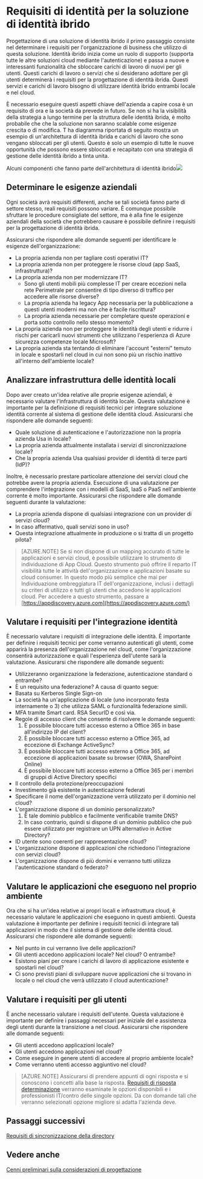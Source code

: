 <properties
    pageTitle="Considerazioni di progettazione identità di distribuzione ibrida di Azure Active Directory - determinare i requisiti di identità | Microsoft Azure"
    description="Identificare esigenze dell'azienda che potrebbero causare è possibile definire i requisiti per la progettazione di identità ibrida."
    documentationCenter=""
    services="active-directory"
    authors="billmath"
    manager="femila"
    editor=""/>

<tags
    ms.service="active-directory"
    ms.devlang="na"
    ms.topic="article"
    ms.tgt_pltfrm="na"
    ms.workload="identity" 
    ms.date="08/08/2016"
    ms.author="billmath"/>

# <a name="determine-identity-requirements-for-your-hybrid-identity-solution"></a>Requisiti di identità per la soluzione di identità ibrido
Progettazione di una soluzione di identità ibrido il primo passaggio consiste nel determinare i requisiti per l'organizzazione di business che utilizzo di questa soluzione.  Identità ibrido inizia come un ruolo di supporto (supporta tutte le altre soluzioni cloud mediante l'autenticazione) e passa a nuove e interessanti funzionalità che sbloccare carichi di lavoro di nuovi per gli utenti.  Questi carichi di lavoro o servizi che si desiderano adottare per gli utenti determinerà i requisiti per la progettazione di identità ibrida.  Questi servizi e carichi di lavoro bisogno di utilizzare identità ibrido entrambi locale e nel cloud.  

È necessario eseguire questi aspetti chiave dell'azienda a capire cosa è un requisito di ora e la società da prevede in futuro. Se non si ha la visibilità della strategia a lungo termine per la struttura delle identità ibrida, è molto probabile che che la soluzione non saranno scalable come esigenze crescita o di modifica.   T ha diagramma riportata di seguito mostra un esempio di un'architettura di identità ibrida e carichi di lavoro che sono vengano sbloccati per gli utenti. Questo è solo un esempio di tutte le nuove opportunità che possono essere sbloccati e recapitato con una strategia di gestione delle identità ibrido a tinta unita. 
 
Alcuni componenti che fanno parte dell'architettura di identità ibrido![](./media/hybrid-id-design-considerations/hybrid-identity-architechture.png)

## <a name="determine-business-needs"></a>Determinare le esigenze aziendali
Ogni società avrà requisiti differenti, anche se tali società fanno parte di settore stesso, reali requisiti possono variare. È comunque possibile sfruttare le procedure consigliate del settore, ma è alla fine le esigenze aziendali della società che potrebbero causare è possibile definire i requisiti per la progettazione di identità ibrida. 

Assicurarsi che rispondere alle domande seguenti per identificare le esigenze dell'organizzazione:

- La propria azienda non per tagliare costi operativi IT?
- La propria azienda non per proteggere le risorse cloud (app SaaS, infrastruttura)?
- La propria azienda non per modernizzare IT?
  - Sono gli utenti mobili più complesse IT per creare eccezioni nella rete Perimetrale per consentire di tipo diverso di traffico per accedere alle risorse diverse?
  - La propria azienda ha legacy App necessaria per la pubblicazione a questi utenti moderni ma non che è facile riscrittura?
  - La propria azienda necessarie per completare queste operazioni e porta sotto controllo nello stesso momento?
- La propria azienda non per proteggere le identità degli utenti e ridurre i rischi per caricarli nuovi strumenti che utilizzano l'esperienza di Azure sicurezza competenze locale Microsoft?
- La propria azienda sta tentando di eliminare l'account "esterni" temuto in locale e spostarli nel cloud in cui non sono più un rischio inattivo all'interno dell'ambiente locale?

## <a name="analyze-on-premises-identity-infrastructure"></a>Analizzare infrastruttura delle identità locali
Dopo aver creato un'idea relative alle proprie esigenze aziendali, è necessario valutare l'infrastruttura di identità locale. Questa valutazione è importante per la definizione di requisiti tecnici per integrare soluzione identità corrente al sistema di gestione delle identità cloud. Assicurarsi che rispondere alle domande seguenti:

- Quale soluzione di autenticazione e l'autorizzazione non la propria azienda Usa in locale? 
- La propria azienda attualmente installata i servizi di sincronizzazione locale?
- Che la propria azienda Usa qualsiasi provider di identità di terze parti (IdP)?

Inoltre, è necessario prestare particolare attenzione dei servizi cloud che potrebbe avere la propria azienda. Esecuzione di una valutazione per comprendere l'integrazione con i modelli di SaaS, IaaS o PaaS nell'ambiente corrente è molto importante. Assicurarsi che rispondere alle domande seguenti durante la valutazione:
- La propria azienda dispone di qualsiasi integrazione con un provider di servizi cloud?
- In caso affermativo, quali servizi sono in uso?
- Questa integrazione attualmente in produzione o si tratta di un progetto pilota?


>[AZURE.NOTE]
Se si non dispone di un mapping accurato di tutte le applicazioni e servizi cloud, è possibile utilizzare lo strumento di individuazione di App Cloud. Questo strumento può offrire il reparto IT visibilità tutte le attività dell'organizzazione e applicazioni basate su cloud consumer. In questo modo più semplice che mai per Individuazione ombreggiatura IT dell'organizzazione, inclusi i dettagli su criteri di utilizzo e tutti gli utenti che accedono le applicazioni cloud. Per accedere a questo strumento, passare a [https://appdiscovery.azure.com](https://appdiscovery.azure.com/)

## <a name="evaluate-identity-integration-requirements"></a>Valutare i requisiti per l'integrazione identità
È necessario valutare i requisiti di integrazione delle identità. È importante per definire i requisiti tecnici per come verranno autenticati gli utenti, come apparirà la presenza dell'organizzazione nel cloud, come l'organizzazione consentirà autorizzazione e quali l'esperienza dell'utente sarà la valutazione. Assicurarsi che rispondere alle domande seguenti:

- Utilizzeranno organizzazione la federazione, autenticazione standard o entrambe?
- È un requisito una federazione?  A causa di quanto segue:
 - Basata su Kerberos Single Sign-on
 - La società ha un'applicazione di locale (uno incorporato festa internamente o 3) che utilizza SAML o funzionalità federazione simili.
 - MFA tramite Smart card. RSA SecurID e così via.
 - Regole di accesso client che consente di risolvere le domande seguenti:
     1. È possibile bloccare tutti accesso esterno a Office 365 in base all'indirizzo IP del client?
     1. È possibile bloccare tutti accesso esterno a Office 365, ad eccezione di Exchange ActiveSync?
     1. È possibile bloccare tutti accesso esterno a Office 365, ad eccezione di applicazioni basate su browser (OWA, SharePoint Online)
     1. È possibile bloccare tutti accesso esterno a Office 365 per i membri di gruppi di Active Directory specifici
- Il controllo della protezione/preoccupazioni
- Investimento già esistente in autenticazione federati
- Specificare il nome dell'organizzazione verrà utilizzato per il dominio nel cloud?
- L'organizzazione dispone di un dominio personalizzato?
    1. È tale dominio pubblico e facilmente verificabile tramite DNS?
    1. In caso contrario, quindi si dispone di un dominio pubblico che può essere utilizzato per registrare un UPN alternativo in Active Directory?
- ID utente sono coerenti per rappresentazione cloud? 
- L'organizzazione dispone di applicazioni che richiedono l'integrazione con servizi cloud?
- L'organizzazione dispone di più domini e verranno tutti utilizza l'autenticazione standard o federato?

## <a name="evaluate-applications-that-run-in-your-environment"></a>Valutare le applicazioni che eseguono nel proprio ambiente
Ora che si ha un'idea relative ai propri locali e infrastruttura cloud, è necessario valutare le applicazioni che eseguono in questi ambienti. Questa valutazione è importante per definire i requisiti tecnici di integrare tali applicazioni in modo che il sistema di gestione delle identità cloud. Assicurarsi che rispondere alle domande seguenti:

- Nel punto in cui verranno live delle applicazioni?
- Gli utenti accedono applicazioni locale?  Nel cloud? O entrambe?
- Esistono piani per creare i carichi di lavoro di applicazione esistente e spostarli nel cloud?
- Ci sono previsti piani di sviluppare nuove applicazioni che si trovano in locale o nel cloud che verrà utilizzato il cloud autenticazione?

## <a name="evaluate-user-requirements"></a>Valutare i requisiti per gli utenti
È anche necessario valutare i requisiti dell'utente. Questa valutazione è importante per definire i passaggi necessari per iniziale del e assistenza degli utenti durante la transizione a nel cloud. Assicurarsi che rispondere alle domande seguenti:

- Gli utenti accedono applicazioni locale?
- Gli utenti accedono applicazioni nel cloud?
- Come eseguire in genere utenti di accedere al proprio ambiente locale?
- Come verranno utenti accesso aggiuntivo nel cloud?

>[AZURE.NOTE]
Assicurarsi di prendere appunti di ogni risposta e si conoscono i concetti alla base la risposta. [Requisiti di risposta determinazione](active-directory-hybrid-identity-design-considerations-incident-response-requirements.md) verranno esaminate le opzioni disponibili e i professionisti IT/contro delle singole opzioni.  Da con domande tali che verranno selezionati opzione migliore si adatta l'azienda deve.

## <a name="next-steps"></a>Passaggi successivi
[Requisiti di sincronizzazione della directory](active-directory-hybrid-identity-design-considerations-directory-sync-requirements.md)

## <a name="see-also"></a>Vedere anche
[Cenni preliminari sulla considerazioni di progettazione](active-directory-hybrid-identity-design-considerations-overview.md)

